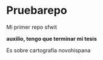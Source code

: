 # Pruebarepo
Mi primer repo sfwit

**auxilio, tengo que terminar mi tesis**

Es sobre cartografía novohispana

